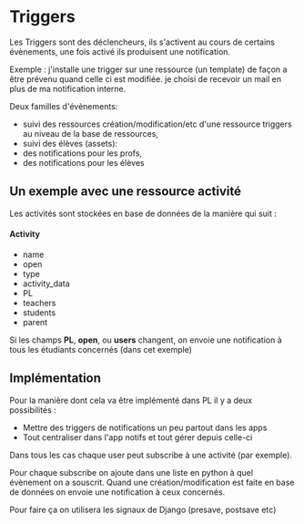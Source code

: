 # Triggers



Les Triggers sont des déclencheurs, ils s'activent au cours de certains évènements, une fois activé ils produisent une notification.

Exemple : j'installe une trigger sur une ressource (un template) de façon a être prévenu quand celle ci est modifiée. je choisi de recevoir un mail en plus de ma notification interne. 


Deux familles d'évènements:
- suivi des ressources 
  création/modification/etc d'une ressource triggers au niveau de la base de ressources,
- suivi des élèves (assets): 
 - des notifications pour les profs,
 - des notifications pour les élèves




## Un exemple avec une ressource activité 
Les activités sont stockées en base de données de la manière qui suit :

#### Activity
+ name
+ open
+ type
+ activity_data
+ PL
+ teachers
+ students
+ parent

Si les champs **PL**, **open**, ou **users**  changent, on envoie une notification à tous les étudiants concernés (dans cet exemple)

## Implémentation

Pour la manière dont cela va être implémenté dans PL il y a deux possibilités :
+ Mettre des triggers de notifications un peu partout dans les apps
+ Tout centraliser dans l'app notifs et tout gérer depuis celle-ci

Dans tous les cas chaque user peut subscribe à une activité (par exemple). 

Pour chaque subscribe on ajoute dans une liste en python à quel évènement on a souscrit. Quand une création/modification est faite en base de données on envoie une notification à ceux concernés.

Pour faire ça on utilisera les signaux de Django (presave, postsave etc)
